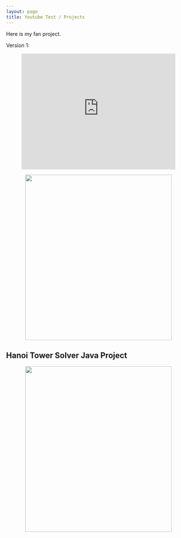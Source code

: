 ```yaml
---
layout: page
title: Youtube Test / Projects
---
```


Here is my fan project.

Version 1:

<p align="center">
<iframe width="420" height="315" src="https://www.youtube.com/embed/BIJFgHX188I" frameborder="0" allowfullscreen></iframe>
</p>

<p align="center">
<img width="400" height="450" src="https://user-images.githubusercontent.com/76510750/103146605-2dea8c80-471a-11eb-9fa1-576927a8f506.png">
</p>


## Hanoi Tower Solver Java Project

<p align="center">
<img width="400" height="450" src="https://user-images.githubusercontent.com/76510750/103829167-d49f2900-5048-11eb-853c-15b361ac44bf.png">
</p>

